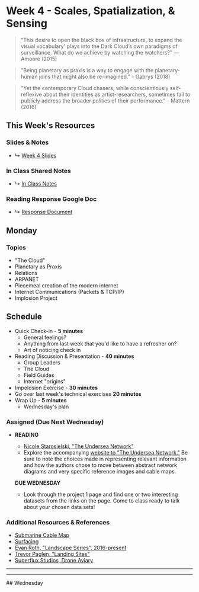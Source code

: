 # Week 4 - Scales, Spatialization, & Sensing

> “This desire to open the black box of infrastructure, to expand the visual vocabulary' plays into the Dark Cloud’s own paradigms of surveillance. What do we achieve by watching the watchers?” ― Amoore (2015)

> "Being planetary as praxis is a way to engage with the planetary-human joins that might also be re-imagined." - Gabrys (2018)

> "Yet the contemporary Cloud chasers, while conscientiously self-reflexive about their identities as artist-researchers, sometimes fail to publicly address the broader politics of their performance." - Mattern (2016)


## This Week's Resources

### Slides & Notes 
* ↳ [Week 4 Slides](https://docs.google.com/presentation/d/1YOSp8lJTMurFDWHUilxLnoFA1Y3HBpxhCTGOfxi1jUU/edit?usp=sharing)
### In Class Shared Notes
* ↳ [In Class Notes](https://docs.google.com/document/d/1v2XqOosts9svJJ-VPiQWGzaDlGUvF5M6oRVBcvclF5c/edit?usp=sharing)
### Reading Response Google Doc
* ↳ [Response Document](https://docs.google.com/document/d/1z9RFLIPTfHzS9kKKNdszuYYRxVgrxREBAZ1X29DAJfs/edit?usp=sharing)

## Monday

### Topics
* "The Cloud"
* Planetary as Praxis
* Relations
* ARPANET
* Piecemeal creation of the modern internet
* Internet Communications (Packets & TCP/IP)
* Implosion Project

## Schedule
* Quick Check-in - __5 minutes__
    * General feelings?
    * Anything from last week that you'd like to have a refresher on?
    * Art of noticing check in
* Reading Discussion & Presentation - __40 minutes__
    * Group Leaders 
    * The Cloud 
    * Field Guides 
    * Internet "origins"
* Impolosion Exercise - __30 minutes__ 
* Go over last week's technical exercises __20 minutes__ 
* Wrap Up -  __5 minutes__
    * Wednesday's plan

### Assigned (**Due Next Wednesday**)

* **READING**
    * [Nicole Starosielski, "The Undersea Network" ](https://www.are.na/block/3097730)
    * Explore the accompanying [website to "The Undersea Network."](http://surfacing.in/) Be sure to note the choices made in representing relevant information and how the authors chose to move between
    abstract network diagrams and very specific reference images and cable maps.


    __DUE WEDNESDAY__
    * Look through the project 1 page and find one or two interesting datasets from the links on the page. Come to class ready to talk about your chosen data sets!

### Additional Resources & References
* [Submarine Cable Map](https://www.submarinecablemap.com/)
* [Surfacing](http://www.surfacing.in/) 
* [Evan Roth, "Landscape Series", 2016-present](http://www.evan-roth.com/~/works/landscapes/#hemisphere=west&strand=115)
* [Trevor Paglen, "Landing Sites"](https://paglen.studio/2020/04/09/landing-sites/)
* [Superflux Studios, Drone Aviary](https://superflux.in/index.php/work/drones/#)

<hr>
<hr>
## Wednesday
